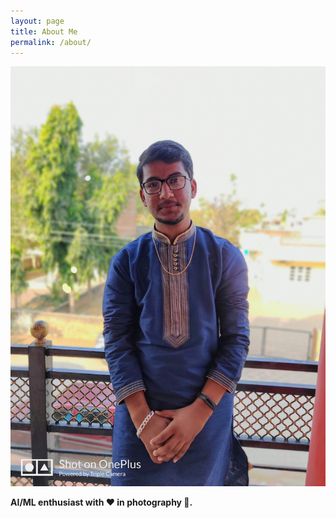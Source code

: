 ```yaml
---
layout: page
title: About Me
permalink: /about/
---
```


![Vivek2509](/images/Vivek2509.png)

**AI/ML enthusiast with ♥ in photography 📸.**
